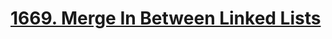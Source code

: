 # [1669. Merge In Between Linked Lists](https://leetcode.com/problems/merge-in-between-linked-lists/)
